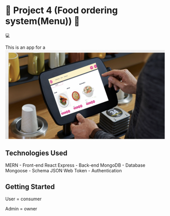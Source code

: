 # :page_with_curl: Project 4 (Food ordering system(Menu)) :ramen:

:computer:

This is an app for a
<img src="./Frontend/forReadme/image1.png"/>

## Technologies Used

MERN - Front-end React Express - Back-end MongoDB - Database Mongoose - Schema JSON Web Token - Authentication

## Getting Started

User = consumer

Admin = owner
